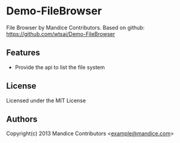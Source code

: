 Demo-FileBrowser
==============

File Browser by Mandice Contributors. 
Based on github: https://github.com/wtsai/Demo-FileBrowser

Features
-

* Provide the api to list the file system

License
-
Licensed under the MIT License

Authors
-
Copyright(c) 2013 Mandice Contributors <<example@mandice.com>>